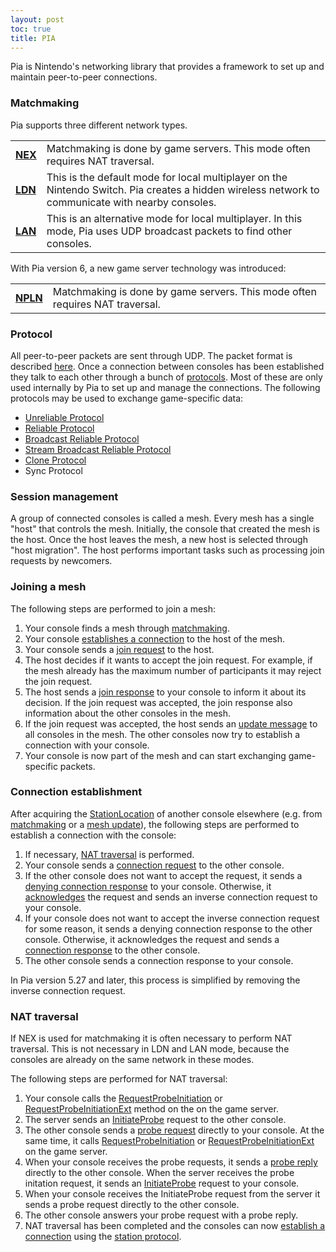 ```yaml
---
layout: post
toc: true
title: PIA
---
```


Pia is Nintendo's networking library that provides a framework to set up and maintain peer-to-peer connections.

### Matchmaking
Pia supports three different network types.

<table>
  <tr>
    <td><b><a href="/docs/nex">NEX</a></b></td><td>Matchmaking is done by game servers. This mode often requires NAT traversal.</td>
  </tr>
  <tr>
    <td><b><a href="/docs/pia/ldn">LDN</a></b></td><td>This is the default mode for local multiplayer on the Nintendo Switch. Pia creates a hidden wireless network to communicate with nearby consoles.</td>
  </tr>
  <tr>
    <td><b><a href="/docs/pia/lan">LAN</a></b></td><td>This is an alternative mode for local multiplayer. In this mode, Pia uses UDP broadcast packets to find other consoles.</td>
  </tr>
</table>

With Pia version 6, a new game server technology was introduced:

<table>
  <tr>
    <td><b><a href="/docs/npln">NPLN</a></b></td><td>Matchmaking is done by game servers. This mode often requires NAT traversal.</td>
  </tr>
</table>

### Protocol
All peer-to-peer packets are sent through UDP. The packet format is described [here](/docs/pia/protocol). Once a connection between consoles has been established they talk to each other through a bunch of [protocols](/docs/pia/protocols). Most of these are only used internally by Pia to set up and manage the connections. The following protocols may be used to exchange game-specific data:

* [Unreliable Protocol](/docs/pia/protocols/unreliable)
* [Reliable Protocol](/docs/pia/protocols/reliable)
* [Broadcast Reliable Protocol](/docs/pia/protocols/broadcast-reliable)
* [Stream Broadcast Reliable Protocol](/docs/pia/protocols/stream-broadcast-reliable)
* [Clone Protocol](/docs/pia/protocols/clone)
* Sync Protocol

### Session management
A group of connected consoles is called a mesh. Every mesh has a single "host" that controls the mesh. Initially, the console that created the mesh is the host. Once the host leaves the mesh, a new host is selected through "host migration". The host performs important tasks such as processing join requests by newcomers.

### Joining a mesh
The following steps are performed to join a mesh:

1. Your console finds a mesh through [matchmaking](#matchmaking).
2. Your console [establishes a connection](#connection-establishment) to the host of the mesh.
3. Your console sends a [join request](/docs/pia/protocols/mesh) to the host.
4. The host decides if it wants to accept the join request. For example, if the mesh already has the maximum number of participants it may reject the join request.
5. The host sends a [join response](/docs/pia/protocols/mesh) to your console to inform it about its decision. If the join request was accepted, the join response also information about the other consoles in the mesh.
6. If the join request was accepted, the host sends an [update message](/docs/pia/protocols/mesh) to all consoles in the mesh. The other consoles now try to establish a connection with your console.
7. Your console is now part of the mesh and can start exchanging game-specific packets.

### Connection establishment
After acquiring the [StationLocation](/docs/pia/types#stationlocation) of another console elsewhere (e.g. from [matchmaking](#matchmaking) or a [mesh update](/docs/pia/protocols/mesh)), the following steps are performed to establish a connection with the console:

1. If necessary, [NAT traversal](#nat-traversal) is performed.
2. Your console sends a [connection request](/docs/pia/protocols/station#connection-request) to the other console.
3. If the other console does not want to accept the request, it sends a [denying connection response](/docs/pia/protocols/station#connection-response-denying) to your console. Otherwise, it [acknowledges](/docs/pia/protocols/station#ack) the request and sends an inverse connection request to your console.
4. If your console does not want to accept the inverse connection request for some reason, it sends a denying connection response to the other console. Otherwise, it acknowledges the request and sends a [connection response](/docs/pia/protocols/station#connection-response-accepted) to the other console.
5. The other console sends a connection response to your console.

In Pia version 5.27 and later, this process is simplified by removing the inverse connection request.

### NAT traversal
If NEX is used for matchmaking it is often necessary to perform NAT traversal. This is not necessary in LDN and LAN mode, because the consoles are already on the same network in these modes.

The following steps are performed for NAT traversal:

1. Your console calls the [RequestProbeInitiation](/docs/nex/protocols/nat-traversal#1-requestprobeinitiation) or [RequestProbeInitiationExt](/docs/nex/protocols/nat-traversal#3-requestprobeinitiationext) method on the on the game server.
2. The server sends an [InitiateProbe](/docs/nex/protocols/nat-traversal#2-initiateprobe) request to the other console.
3. The other console sends a [probe request](/docs/pia/protocols/nat-traversal#probe-request) directly to your console. At the same time, it calls [RequestProbeInitiation](/docs/nex/protocols/nat-traversal#1-requestprobeinitiation) or [RequestProbeInitiationExt](/docs/nex/protocols/nat-traversal#3-requestprobeinitiationext) on the game server.
4. When your console receives the probe requests, it sends a [probe reply](/docs/pia/protocols/nat-traversal#probe-reply) directly to the other console. When the server receives the probe initation request, it sends an [InitiateProbe](/docs/nex/protocols/nat-traversal#2-initiateprobe) request to your console.
5. When your console receives the InitiateProbe request from the server it sends a probe request directly to the other console.
6. The other console answers your probe request with a probe reply.
7. NAT traversal has been completed and the consoles can now [establish a connection](#connection-establishment) using the [station protocol](/docs/pia/protocols/station).
